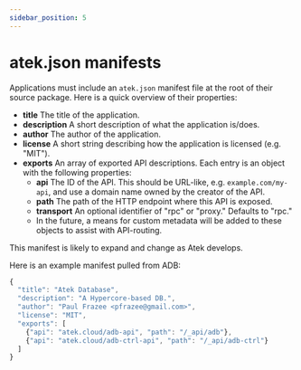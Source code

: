 ```yaml
---
sidebar_position: 5
---
```


# atek.json manifests

Applications must include an `atek.json` manifest file at the root of their source package. Here is a quick overview of their properties:

- **title** The title of the application.
- **description** A short description of what the application is/does.
- **author** The author of the application.
- **license** A short string describing how the application is licensed (e.g. "MIT").
- **exports** An array of exported API descriptions. Each entry is an object with the following properties:
  - **api** The ID of the API. This should be URL-like, e.g. `example.com/my-api`, and use a domain name owned by the creator of the API.
  - **path** The path of the HTTP endpoint where this API is exposed.
  - **transport** An optional identifier of "rpc" or "proxy." Defaults to "rpc."
  - In the future, a means for custom metadata will be added to these objects to assist with API-routing.

This manifest is likely to expand and change as Atek develops.

Here is an example manifest pulled from ADB:

```javascript
{
  "title": "Atek Database",
  "description": "A Hypercore-based DB.",
  "author": "Paul Frazee <pfrazee@gmail.com>",
  "license": "MIT",
  "exports": [
    {"api": "atek.cloud/adb-api", "path": "/_api/adb"},
    {"api": "atek.cloud/adb-ctrl-api", "path": "/_api/adb-ctrl"}
  ]
}
```
